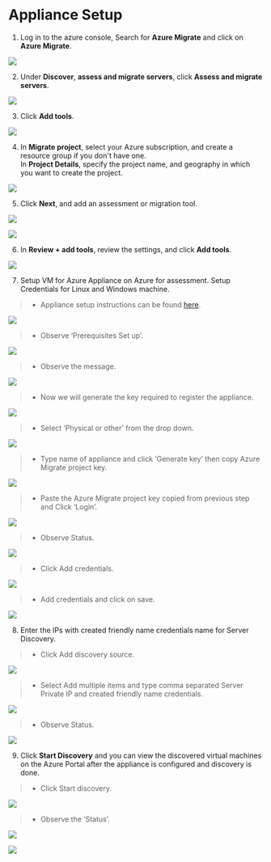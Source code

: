 # Appliance Setup

1. Log in to the azure console, Search for **Azure Migrate** and click on **Azure Migrate**.

<p><kbd>
  <img src="../images/WWI-eCommerce/wwi-server-assessment-1.png">
</kbd></p>

2. Under **Discover**, **assess and migrate servers**, click **Assess and migrate servers**.

<p><kbd>
  <img src="../images/prerequisites/create-project1.PNG">
</kbd></p>

3. Click **Add tools**.

<p><kbd>
  <img src="../images/prerequisites/create-project2.PNG">
</kbd></p>

4. In **Migrate project**, select your Azure subscription, and create a resource group if you don't have one.  
In **Project Details**, specify the project name, and geography in which you want to create the project.

<p><kbd>
  <img src="../images/prerequisites/create-project3.PNG">
</kbd></p>

5. Click **Next**, and add an assessment or migration tool.

<p><kbd>
  <img src="../images/prerequisites/create-project4.PNG">
</kbd></p>
<p><kbd>
  <img src="../images/prerequisites/create-project5.PNG">
</kbd></p>

6. In **Review + add tools**, review the settings, and click **Add tools**.

<p><kbd>
  <img src="../images/prerequisites/create-project6.PNG">
</kbd></p>

7. Setup VM for Azure Appliance on Azure for assessment. Setup Credentials for Linux and Windows machine.
>- Appliance setup instructions can be found [here](https://docs.microsoft.com/en-us/azure/migrate/how-to-set-up-appliance-physical).

<p><kbd>
  <img src="../images/prerequisites/Appliance-setup/pic01.png">
</kbd></p>

>- Observe ‘Prerequisites Set up’.

<p><kbd>
  <img src="../images/prerequisites/Appliance-setup/pic02.png">
</kbd></p>

>- Observe the message.

<p><kbd>
  <img src="../images/prerequisites/Appliance-setup/pic1.png">
</kbd></p>

>- Now we will generate the key required to register the appliance.

<p><kbd>
  <img src="../images/prerequisites/Appliance-setup/pic2.png">
</kbd></p>

>- Select ‘Physical or other’ from the drop down.

<p><kbd>
  <img src="../images/prerequisites/Appliance-setup/pic3.png">
</kbd></p>

>- Type name of appliance and click ‘Generate key’ then copy Azure Migrate project key.

<p><kbd>
  <img src="../images/prerequisites/Appliance-setup/pic4.png">
</kbd></p>

>- Paste the Azure Migrate project key copied from previous step and Click ‘Login’.

<p><kbd>
  <img src="../images/prerequisites/Appliance-setup/pic5.png">
</kbd></p>

>- Observe Status.

<p><kbd>
  <img src="../images/prerequisites/Appliance-setup/pic10.png">
</kbd></p>

>- Click Add credentials.

<p><kbd>
  <img src="../images/prerequisites/Appliance-setup/pic11.png">
</kbd></p>

>- Add credentials and click on save.

<p><kbd>
  <img src="../images/prerequisites/Appliance-setup/pic13.png">
</kbd></p>

8. Enter the IPs with created friendly name credentials name for Server Discovery. 

>- Click Add discovery source.

<p><kbd>
  <img src="../images/prerequisites/Appliance-setup/pic14.png">
</kbd></p>

>- Select Add multiple items and type comma separated Server Private IP and created friendly name credentials.

<p><kbd>
  <img src="../images/prerequisites/Appliance-setup/pic15.png">
</kbd></p>

>- Observe Status.

<p><kbd>
  <img src="../images/prerequisites/Appliance-setup/pic16.png">
</kbd></p>

9. Click **Start Discovery** and you can view the discovered virtual machines on the Azure Portal after the appliance is configured and discovery is done.
  
>- Click Start discovery.

<p><kbd>
  <img src="../images/prerequisites/Appliance-setup/pic17.png">
</kbd></p>

>- Observe the ‘Status’.

<p><kbd>
  <img src="../images/prerequisites/Appliance-setup/pic18.png">
</kbd></p>

<p><kbd>
  <img src="../images/prerequisites/Appliance-setup/pic19.png">
</kbd></p>